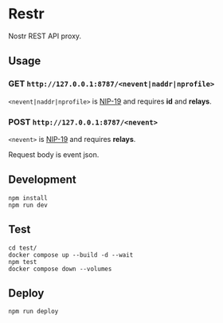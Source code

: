# Restr

Nostr REST API proxy.

## Usage

### GET `http://127.0.0.1:8787/<nevent|naddr|nprofile>`

`<nevent|naddr|nprofile>` is
[NIP-19](https://github.com/nostr-protocol/nips/blob/master/19.md) and requires
**id** and **relays**.

### POST `http://127.0.0.1:8787/<nevent>`

`<nevent>` is [NIP-19](https://github.com/nostr-protocol/nips/blob/master/19.md)
and requires **relays**.

Request body is event json.

## Development

```
npm install
npm run dev
```

## Test

```
cd test/
docker compose up --build -d --wait
npm test
docker compose down --volumes
```

## Deploy

```
npm run deploy
```
